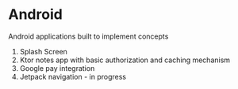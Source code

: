 # Android
Android applications built to implement concepts

1. Splash Screen
2. Ktor notes app with basic authorization and caching mechanism
3. Google pay integration
4. Jetpack navigation - in progress
